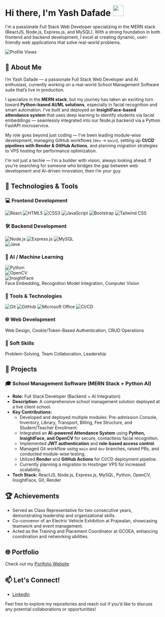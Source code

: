 # Hi there, I'm Yash Dafade <img src="https://media.giphy.com/media/hvRJCLFzcasrR4ia7z/giphy.gif" width="35">

I'm a passionate Full Stack Web Developer specializing in the MERN stack (ReactJS, Node.js, Express.js, and MySQL). With a strong foundation in both frontend and backend development, I excel at creating dynamic, user-friendly web applications that solve real-world problems.

![Profile Views](https://komarev.com/ghpvc/?username=yashdafade&style=flat-square&color=blue)

## 🚀 About Me
I’m Yash Dafade — a passionate Full Stack Web Developer and AI enthusiast, currently working on a real-world School Management Software suite that’s live in production.

I specialize in the **MERN stack**, but my journey has taken an exciting turn toward **Python-based AI/ML solutions**, especially in facial recognition and smart automation. I’ve built and deployed an **InsightFace-based attendance system** that uses deep learning to identify students via facial embeddings — seamlessly integrated into our Node.js backend via a Python FastAPI microservice.

My role goes beyond just coding — I’ve been leading module-wise development, managing GitHub workflows (`dev` → `main`), setting up **CI/CD pipelines with Render & GitHub Actions**, and planning migration strategies to VPS hosting for performance optimization.

I'm not just a techie — I'm a builder with vision, always looking ahead. If you're searching for someone who bridges the gap between web development and AI-driven innovation, then I’m your guy.

## 🔧 Technologies & Tools

### 💻 Frontend Development
![React](https://img.shields.io/badge/-ReactJS-61DAFB?style=flat-square&logo=react&logoColor=white) 
![HTML5](https://img.shields.io/badge/-HTML5-E34F26?style=flat-square&logo=html5&logoColor=white) 
![CSS3](https://img.shields.io/badge/-CSS3-1572B6?style=flat-square&logo=css3&logoColor=white) 
![JavaScript](https://img.shields.io/badge/-JavaScript-F7DF1E?style=flat-square&logo=javascript&logoColor=black) 
![Bootstrap](https://img.shields.io/badge/-Bootstrap-563D7C?style=flat-square&logo=bootstrap&logoColor=white) 
![Tailwind CSS](https://img.shields.io/badge/-Tailwind%20CSS-38B2AC?style=flat-square&logo=tailwind-css&logoColor=white)

### 🛠 Backend Development
![Node.js](https://img.shields.io/badge/-Node.js-339933?style=flat-square&logo=node.js&logoColor=white) 
![Express.js](https://img.shields.io/badge/-Express.js-000000?style=flat-square&logo=express&logoColor=white) 
![MySQL](https://img.shields.io/badge/-MySQL-4479A1?style=flat-square&logo=mysql&logoColor=white)  
![Java](https://img.shields.io/badge/-Java-007396?style=flat-square&logo=java&logoColor=white)

### 🧠 AI / Machine Learning
![Python](https://img.shields.io/badge/-Python-3776AB?style=flat-square&logo=python&logoColor=white)  
![OpenCV](https://img.shields.io/badge/-OpenCV-5C3EE8?style=flat-square&logo=opencv&logoColor=white)  
![InsightFace](https://img.shields.io/badge/-InsightFace-%23000000?style=flat-square&logo=ai&logoColor=white)  
Face Embedding, Recognition Model Integration, Computer Vision

### 🧰 Tools & Technologies
![Git](https://img.shields.io/badge/-Git-F05032?style=flat-square&logo=git&logoColor=white) 
![GitHub](https://img.shields.io/badge/-GitHub-181717?style=flat-square&logo=github&logoColor=white) 
![Microsoft Office](https://img.shields.io/badge/-Microsoft%20Office-D83B01?style=flat-square&logo=microsoft-office&logoColor=white) 
![CI/CD](https://img.shields.io/badge/-CI%2FCD-0052CC?style=flat-square&logo=atlassian&logoColor=white)

### 🌐 Web Development
Web Design, Cookie/Token-Based Authentication, CRUD Operations

### 🤝 Soft Skills
Problem-Solving, Team Collaboration, Leadership

## 💼 Projects

### 🎓 School Management Software (MERN Stack + Python AI)
- **Role:** Full Stack Developer (Backend + AI Integration)
- **Description:** A comprehensive school management solution deployed at a live client school.
- **Key Contributions:**
  - Developed and deployed multiple modules: Pre-admission Console, Inventory, Library, Transport, Billing, Fee Structure, and Student/Teacher Enrollment.
  - Integrated an **AI-powered Attendance System** using **Python, InsightFace, and OpenCV** for secure, contactless facial recognition.
  - Implemented **JWT authentication** and **role-based access control**.
  - Managed Git workflow using `main` and `dev` branches, raised PRs, and conducted module-wise testing.
  - Utilized **Render** and **GitHub Actions** for CI/CD deployment pipeline.
  - Currently planning a migration to Hostinger VPS for increased scalability.
- **Tech Stack:** ReactJS, Node.js, Express.js, MySQL, Python, OpenCV, InsightFace, Git, Render

## 🏆 Achievements
- Served as Class Representative for two consecutive years, demonstrating leadership and organizational skills.
- Co-convenor of an Electric Vehicle Exhibition at Prajwalan, showcasing teamwork and event management.
- Acted as the Training and Placement Coordinator at GCOEA, enhancing coordination and networking abilities.

## 🌐 Portfolio
Check out my [Portfolio Website](https://yashdafade.github.io/MyWebsite/)

## 📫 Let's Connect!
- [LinkedIn](https://www.linkedin.com/in/yash-dafade-992ab2209/)

Feel free to explore my repositories and reach out if you’d like to discuss any potential collaborations or opportunities!

